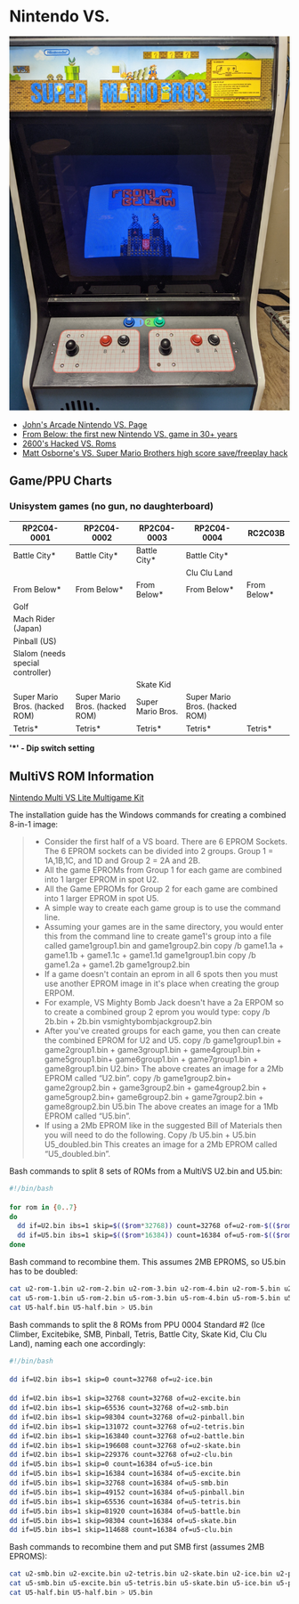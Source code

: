 # Nintendo VS.

![image](images/FromBelow.jpg)

- [John's Arcade Nintendo VS. Page](http://johnsarcade.com/nintendo_vs_ppu_info.php)
- [From Below: the first new Nintendo VS. game in 30+ years](https://mhughson.itch.io/from-below/devlog/206464/vs-system-beta-080)
- [2600's Hacked VS. Roms](https://forums.arcade-museum.com/threads/2600s-hacked-roms-for-the-nintendo-vs-system-and-multivs-pcb.375524/)
- [Matt Osborne's VS. Super Mario Brothers high score save/freeplay hack](http://www.scoresaves.com/VsSMBHSFP.html)

## Game/PPU Charts

### Unisystem games (no gun, no daughterboard)

|**RP2C04-0001**|**RP2C04-0002**|**RP2C04-0003**|**RP2C04-0004**|**RC2C03B**|
-----------|-----------|-----------|-----------|-------|
|Battle City*|Battle City*|Battle City*|Battle City*||
||||Clu Clu Land||
|From Below*|From Below*|From Below*|From Below*|From Below*|
|Golf||||
|Mach Rider (Japan)|||||
|Pinball (US)|||||
|Slalom (needs special controller)||||
|||Skate Kid||
|Super Mario Bros. (hacked ROM)|Super Mario Bros. (hacked ROM)|Super Mario Bros.|Super Mario Bros. (hacked ROM)|
|Tetris*|Tetris*|Tetris*|Tetris*|Tetris*|

**'*' - Dip switch setting**

## MultiVS ROM Information

[Nintendo Multi VS Lite Multigame Kit](https://highscoresave.com/nintendo-multi-vs-lite-multigame-kit/)

The installation guide has the Windows commands for creating a combined 8-in-1 image:

> - Consider the first half of a VS board. There are 6 EPROM Sockets. The 6 EPROM sockets can be divided into 2 groups. Group 1 = 1A,1B,1C, and
1D and Group 2 = 2A and 2B.
> - All the game EPROMs from Group 1 for each game are combined into 1 larger EPROM in spot U2.
> - All the Game EPROMs for Group 2 for each game are combined into 1 larger EPROM in spot U5.
> - A simple way to create each game group is to use the command line.
> - Assuming your games are in the same directory, you would enter this from the command line to create game1's group into a file called game1group1.bin and game1group2.bin copy /b game1.1a + game1.1b +
game1.1c + game1.1d game1group1.bin copy /b game1.2a + game1.2b game1group2.bin
> - If a game doesn't contain an eprom in all 6 spots then you must use another EPROM image in it's place when creating the group ERPOM.
> - For example, VS Mighty Bomb Jack doesn't have a 2a ERPOM so to create a combined group 2 eprom you would type: copy /b 2b.bin + 2b.bin vsmightybombjackgroup2.bin
> - After you've created groups for each game, you then can create the combined EPROM for U2 and U5. copy /b game1group1.bin + game2group1.bin + game3group1.bin + game4group1.bin +
game5group1.bin+ game6group1.bin + game7group1.bin + game8group1.bin U2.bin> The above creates an image for a 2Mb EPROM called “U2.bin”. copy /b game1group2.bin+ game2group2.bin + game3group2.bin + game4group2.bin + game5group2.bin+ game6group2.bin + game7group2.bin + game8group2.bin U5.bin The above creates an image for a 1Mb EPROM called “U5.bin”.
> - If using a 2Mb EPROM like in the suggested Bill of Materials then you will need to do the following. Copy /b U5.bin + U5.bin U5_doubled.bin This creates an image for a 2Mb EPROM called “U5_doubled.bin”.

Bash commands to split 8 sets of ROMs from a MultiVS U2.bin and U5.bin:

```bash
#!/bin/bash
  
for rom in {0..7}
do
  dd if=U2.bin ibs=1 skip=$(($rom*32768)) count=32768 of=u2-rom-$(($rom+1)).bin
  dd if=U5.bin ibs=1 skip=$(($rom*16384)) count=16384 of=u5-rom-$(($rom+1)).bin
done
```

Bash command to recombine them. This assumes 2MB EPROMS, so U5.bin has to be doubled:

```bash
cat u2-rom-1.bin u2-rom-2.bin u2-rom-3.bin u2-rom-4.bin u2-rom-5.bin u2-rom-6.bin u2-rom-7.bin u2-rom-8.bin > U2.bin
cat u5-rom-1.bin u5-rom-2.bin u5-rom-3.bin u5-rom-4.bin u5-rom-5.bin u5-rom-6.bin u5-rom-7.bin u5-rom-8.bin > U5-half.bin
cat U5-half.bin U5-half.bin > U5.bin
```

Bash commands to split the 8 ROMs from PPU 0004 Standard #2 (Ice Climber, Excitebike, SMB, Pinball, Tetris, Battle City, Skate Kid, Clu Clu Land), naming each one accordingly:

```bash
#!/bin/bash
  
dd if=U2.bin ibs=1 skip=0 count=32768 of=u2-ice.bin

dd if=U2.bin ibs=1 skip=32768 count=32768 of=u2-excite.bin
dd if=U2.bin ibs=1 skip=65536 count=32768 of=u2-smb.bin
dd if=U2.bin ibs=1 skip=98304 count=32768 of=u2-pinball.bin
dd if=U2.bin ibs=1 skip=131072 count=32768 of=u2-tetris.bin
dd if=U2.bin ibs=1 skip=163840 count=32768 of=u2-battle.bin
dd if=U2.bin ibs=1 skip=196608 count=32768 of=u2-skate.bin
dd if=U2.bin ibs=1 skip=229376 count=32768 of=u2-clu.bin
dd if=U5.bin ibs=1 skip=0 count=16384 of=u5-ice.bin
dd if=U5.bin ibs=1 skip=16384 count=16384 of=u5-excite.bin
dd if=U5.bin ibs=1 skip=32768 count=16384 of=u5-smb.bin
dd if=U5.bin ibs=1 skip=49152 count=16384 of=u5-pinball.bin
dd if=U5.bin ibs=1 skip=65536 count=16384 of=u5-tetris.bin
dd if=U5.bin ibs=1 skip=81920 count=16384 of=u5-battle.bin
dd if=U5.bin ibs=1 skip=98304 count=16384 of=u5-skate.bin
dd if=U5.bin ibs=1 skip=114688 count=16384 of=u5-clu.bin
```
Bash commands to recombine them and put SMB first (assumes 2MB EPROMS):

```bash
cat u2-smb.bin u2-excite.bin u2-tetris.bin u2-skate.bin u2-ice.bin u2-pinball.bin u2-battle.bin u2-clu.bin > U2.bin
cat u5-smb.bin u5-excite.bin u5-tetris.bin u5-skate.bin u5-ice.bin u5-pinball.bin u5-battle.bin u5-clu.bin > U5-half.bin
cat U5-half.bin U5-half.bin > U5.bin
```
